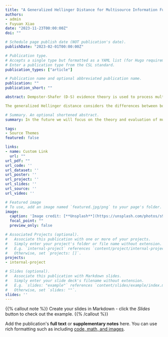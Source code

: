 ```yaml
---
title: "A Generalized Hellinger Distance for Multisource Information Fusion and Its Application in Pattern Classification"
authors:
- admin
- Fuyuan Xiao
date: "2023-11-23T00:00:00Z"
doi: ""

# Schedule page publish date (NOT publication's date).
publishDate: "2023-02-01T00:00:00Z"

# Publication type.
# Accepts a single type but formatted as a YAML list (for Hugo requirements).
# Enter a publication type from the CSL standard.
publication_types: ["article"]

# Publication name and optional abbreviated publication name.
publication: ""
publication_short: ""

abstract: Dempster-Shafer (D-S) evidence theory is used to process multisource data fusion and uncertainty problems. When faced with strongly contradictory evidence, there are always some surprising phenomena. We propose a new generalized distance based on Li et al.’s Hellinger distance in this study to assess the distinction between basic probability assignments (BPAs) in order to solve this problem.The basic structure of Li et al.’s Hellinger distance was kept in the generalized Hellinger distance, and certain advancements were achieved. 

The generalized Hellinger distance considers the differences between both focal elements and the subsets of the sets of belief functions, enabling a wider range of applications for it. Additionally, we present the proof of generalized Hellinger distance satisfied nonnegativeness, symmetry, definiteness and triangle inequality. Through several comparative examples, we know that the new distance has better universality than some well known works. Finally, we suggest a novel generalized Hellinger distance based multisource data fusion approach and use it to solve a real-word pattern classification problem.

# Summary. An optional shortened abstract.
summary: In the future we will focus on the theory and evaluation of multisource data fusion’ related fields. The proposed algorithm will be tested by more experiments and simulations, besides our new algorithm will be applied in many other fields.

tags:
- Source Themes
featured: false

links:
- name: Custom Link
  url: ""
url_pdf: ""
url_code: ''
url_dataset: ''
url_poster: ''
url_project: ''
url_slides: ''
url_source: ''
url_video: ''

# Featured image
# To use, add an image named `featured.jpg/png` to your page's folder. 
image:
  caption: 'Image credit: [**Unsplash**](https://unsplash.com/photos/s9CC2SKySJM)'
  focal_point: ""
  preview_only: false

# Associated Projects (optional).
#   Associate this publication with one or more of your projects.
#   Simply enter your project's folder or file name without extension.
#   E.g. `internal-project` references `content/project/internal-project/index.md`.
#   Otherwise, set `projects: []`.
projects:
- internal-project

# Slides (optional).
#   Associate this publication with Markdown slides.
#   Simply enter your slide deck's filename without extension.
#   E.g. `slides: "example"` references `content/slides/example/index.md`.
#   Otherwise, set `slides: ""`.
slides: ''
---
```


{{% callout note %}}
Create your slides in Markdown - click the *Slides* button to check out the example.
{{% /callout %}}

Add the publication's **full text** or **supplementary notes** here. You can use rich formatting such as including [code, math, and images](https://docs.hugoblox.com/content/writing-markdown-latex/).
